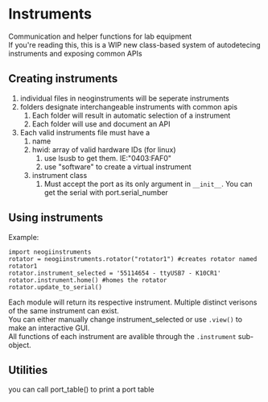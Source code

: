 # Instruments

Communication and helper functions for lab equipment  
If you're reading this, this is a WIP new class-based system of autodetecing instruments and exposing common APIs

## Creating instruments

1. individual files in neoginstruments will be seperate instruments
2. folders designate interchangeable instruments with common apis
    1. Each folder will result in automatic selection of a instrument
    2. Each folder will use and document an API
3. Each valid instruments file must have a
    1. name
    2. hwid: array of valid hardware IDs (for linux)
        1. use lsusb to get them. IE:"0403:FAF0"
        2. use "software" to create a virtual instrument
    3. instrument class
        1. Must accept the port as its only argument in `__init__`. You can get the serial with port.serial_number

## Using instruments

Example:

```
import neogiinstruments  
rotator = neogiinstruments.rotator("rotator1") #creates rotator named rotator1
rotator.instrument_selected = '55114654 - ttyUSB7 - K10CR1' 
rotator.instrument.home() #homes the rotator
rotator.update_to_serial()
```

Each module will return its respective instrument. Multiple distinct verisons of the same instrument can exist.   
You can either manually change instrument_selected or use `.view()` to make an interactive GUI.  
All functions of each instrument are avalible through the `.instrument` sub-object.
    

## Utilities
you can call port_table() to print a port table